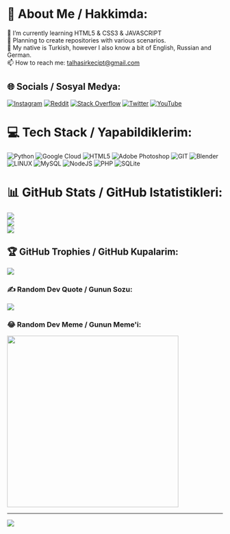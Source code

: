 # 💫 About Me / Hakkimda:
🌱 I’m currently learning HTML5 & CSS3 & JAVASCRIPT<br>📖 Planning to create repositories with various scenarios.<br>💭 My native is Turkish, however I also know a bit of English, Russian and German. <br>📫 How to reach me: talhasirkecipt@gmail.com


## 🌐 Socials / Sosyal Medya:
[![Instagram](https://img.shields.io/badge/Instagram-%23E4405F.svg?logo=Instagram&logoColor=white)](https://instagram.com/talhasrkc) [![Reddit](https://img.shields.io/badge/Reddit-%23FF4500.svg?logo=Reddit&logoColor=white)](https://reddit.com/user/inthedisaster) [![Stack Overflow](https://img.shields.io/badge/-Stackoverflow-FE7A16?logo=stack-overflow&logoColor=white)](https://stackoverflow.com/users/20824299) [![Twitter](https://img.shields.io/badge/Twitter-%231DA1F2.svg?logo=Twitter&logoColor=white)](https://twitter.com/istoleacactus) [![YouTube](https://img.shields.io/badge/YouTube-%23FF0000.svg?logo=YouTube&logoColor=white)](https://www.youtube.com/channel/UC8Sop4WwMKaw7DE4owXc7CA) 

# 💻 Tech Stack / Yapabildiklerim:
![Python](https://img.shields.io/badge/python-3670A0?style=for-the-badge&logo=python&logoColor=ffdd54) ![Google Cloud](https://img.shields.io/badge/GoogleCloud-%234285F4.svg?style=for-the-badge&logo=google-cloud&logoColor=white) ![HTML5](https://img.shields.io/badge/html5-%23E34F26.svg?style=for-the-badge&logo=html5&logoColor=white) ![Adobe Photoshop](https://img.shields.io/badge/adobe%20photoshop-%2331A8FF.svg?style=for-the-badge&logo=adobe%20photoshop&logoColor=white) ![GIT](https://img.shields.io/badge/Git-fc6d26?style=for-the-badge&logo=git&logoColor=white) ![Blender](https://img.shields.io/badge/blender-%23F5792A.svg?style=for-the-badge&logo=blender&logoColor=white) ![LINUX](https://img.shields.io/badge/Linux-FCC624?style=for-the-badge&logo=linux&logoColor=black) ![MySQL](https://img.shields.io/badge/mysql-%2300000f.svg?style=for-the-badge&logo=mysql&logoColor=white) ![NodeJS](https://img.shields.io/badge/node.js-6DA55F?style=for-the-badge&logo=node.js&logoColor=white) ![PHP](https://img.shields.io/badge/php-%23777BB4.svg?style=for-the-badge&logo=php&logoColor=white) ![SQLite](https://img.shields.io/badge/sqlite-%2307405e.svg?style=for-the-badge&logo=sqlite&logoColor=white)
# 📊 GitHub Stats / GitHub Istatistikleri:
![](https://github-readme-stats.vercel.app/api?username=capthelentil&theme=dark&hide_border=true&include_all_commits=false&count_private=false)<br/>
![](https://github-readme-streak-stats.herokuapp.com/?user=capthelentil&theme=dark&hide_border=true)<br/>
![](https://github-readme-stats.vercel.app/api/top-langs/?username=capthelentil&theme=dark&hide_border=true&include_all_commits=false&count_private=false&layout=compact)

## 🏆 GitHub Trophies / GitHub Kupalarim:
![](https://github-profile-trophy.vercel.app/?username=capthelentil&theme=dark&no-frame=true&no-bg=true&margin-w=4)

### ✍️ Random Dev Quote / Gunun Sozu:
![](https://quotes-github-readme.vercel.app/api?type=horizontal&theme=dark)

### 😂 Random Dev Meme / Gunun Meme'i:
<img src='https://randommeme-five.vercel.app/' style="height: 400px;"/>

---
[![](https://visitcount.itsvg.in/api?id=capthelentil&icon=5&color=1)](https://visitcount.itsvg.in)
